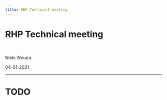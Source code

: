 ```yaml
---
title: RHP Technical meeting
---
```


# RHP Technical meeting

<br>

Niels Wouda

04-01-2021

---

# TODO
 